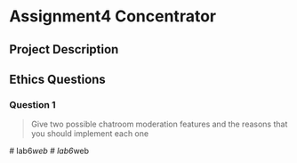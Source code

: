 # Assignment4 Concentrator

## Project Description
<!-- you can include known bugs, design decisions, external references used... -->

## Ethics Questions

### Question 1

> Give two possible chatroom moderation features and the reasons that you should implement each one

<!-- Put your answer to question 1 here -->
#   l a b 6 _ w e b  
 #   l a b 6 _ w e b  
 